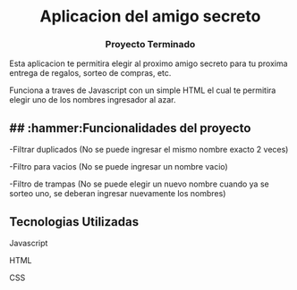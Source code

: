 <h1 align="center">Aplicacion del amigo secreto</h1>
<h3 align="center">Proyecto Terminado</h3>
<p>Esta aplicacion te permitira elegir al proximo amigo secreto para tu proxima entrega de regalos, sorteo de compras, etc.</p>
<p>Funciona a traves de Javascript con un simple HTML el cual te permitira elegir uno de los nombres ingresador al azar.</p>
<h2>## :hammer:Funcionalidades del proyecto</h2>
<p>-Filtrar duplicados (No se puede ingresar el mismo nombre exacto 2 veces)</p>
<p>-Filtro para vacios (No se puede ingresar un nombre vacio)</p>
<p>-Filtro de trampas (No se puede elegir un nuevo nombre cuando ya se sorteo uno, se deberan ingresar nuevamente los nombres)</p>

<h2>Tecnologias Utilizadas</h2>
<p>Javascript</p>
<p>HTML</p>
<p>CSS</p>

